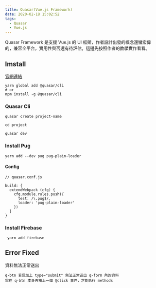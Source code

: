 ```yaml
---
title: Quasar(Vue.js Framework)
date: 2020-02-18 15:02:52
tags:
  - Quasar
  - Vue.js
---
```

Quasar Framework 是支援 Vue.js 的 UI 框架，作者設計出發的概念還蠻宏偉的，兼容全平台，實用性與否還有待評估，這邊先按照作者的教學實作看看。
<!--more-->
## Imstall
[官網連結](https://quasar.dev/)
```
yarn global add @quasar/cli
# or
npm install -g @quasar/cli
```
### Quasar Cli
```
quasar create project-name

cd project

quasar dev
```
### Install Pug
```
yarn add --dev pug pug-plain-loader
```
#### Config
```
// quasar.conf.js

build: {
  extendWebpack (cfg) {
    cfg.module.rules.push({
      test: /\.pug$/,
      loader: 'pug-plain-loader'
    })
  }
}
```
### Install Firebase
```
 yarn add firebase
```
## Error Fixed
資料無法正常送出
```
q-btn 若僅加上 type="submit" 無法正常送出 q-form 內的資料
需在 q-btn 本身再補上一個 @click 事件，才能執行 methods 
```
